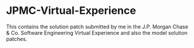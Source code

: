 # JPMC-Virtual-Experience

This contains the solution patch submitted by me in the J.P. Morgan Chase & Co. Software Engineering Virtual Experience and also the model solution patches.
